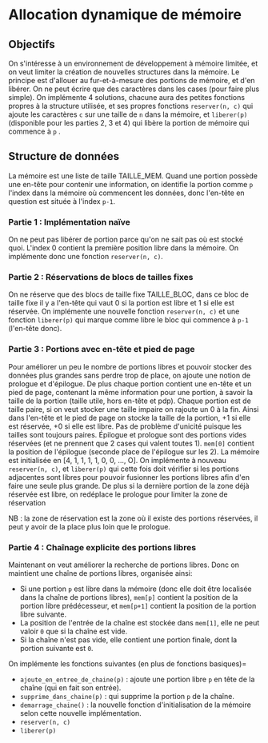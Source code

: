 # Allocation dynamique de mémoire

## Objectifs
On s'intéresse à un environnement de développement à mémoire limitée, et on veut limiter la création de nouvelles structures dans la mémoire.
Le principe est d'allouer au fur-et-à-mesure des portions de mémoire, et d'en libérer.
On ne peut écrire que des caractères dans les cases (pour faire plus simple).
On implémente 4 solutions, chacune aura des petites fonctions propres à la structure utilisée, et ses propres fonctions ```reserver(n, c)```
qui ajoute les caractères ```c``` sur une taille de ``n`` dans la mémoire, et ```liberer(p)``` (disponible pour les parties 2, 3 et 4) qui libère 
la portion de mémoire qui commence à ```p``` .

## Structure de données
La mémoire est une liste de taille TAILLE_MEM.
Quand une portion possède une en-tête pour contenir une information, on identifie la portion comme ```p``` l'index dans la mémoire où commencent les données, donc l'en-tête en question est située à l'index ```p-1```.

### Partie 1 : Implémentation naïve
On ne peut pas libérer de portion parce qu'on ne sait pas où est stocké quoi. L'index 0 contient la première position libre dans la mémoire.
On implémente donc une fonction ```reserver(n, c)```.

### Partie 2 : Réservations de blocs de tailles fixes
On ne réserve que des blocs de taille fixe TAILLE_BLOC, dans ce bloc de taille fixe il y a l'en-tête qui vaut 0 si la portion est libre et 1 si elle est réservée.
On implémente une nouvelle fonction ```reserver(n, c)``` et une fonction ```liberer(p)``` qui marque comme libre le bloc qui commence à ```p-1``` (l'en-tête donc).

### Partie 3 : Portions avec en-tête et pied de page
Pour améliorer un peu le nombre de portions libres et pouvoir stocker des données plus grandes sans perdre trop de place, on ajoute une notion de prologue et d'épilogue.
De plus chaque portion contient une en-tête et un pied de page, contenant la même information pour une portion, à savoir la taille de la portion (taille utile, hors en-tête et pdp). Chaque portion est de taille paire, si on veut stocker une taille impaire on rajoute un 0 à la fin.
Ainsi dans l'en-tête et le pied de page on stocke la taille de la portion, +1 si elle est réservée, +0 si elle est libre. Pas de problème d'unicité puisque les tailles sont toujours paires.
Épilogue et prologue sont des portions vides réservées (et ne prennent que 2 cases qui valent toutes 1).
```mem[0]``` contient la position de l'épilogue (seconde place de l'épilogue sur les 2).
La mémoire est initialisée en [4, 1, 1, 1, 1, 0, 0, ..., O].
On implémente à nouveau ```reserver(n, c)```, et ```liberer(p)``` qui cette fois doit vérifier si les portions adjacentes sont libres pour pouvoir fusionner les portions libres afin d'en faire une seule plus grande. De plus si la dernière portion de la zone déjà réservée est libre, on redéplace le prologue pour limiter la zone de réservation

NB : la zone de réservation est la zone où il existe des portions réservées, il peut y avoir de la place plus loin que le prologue.

### Partie 4 : Chaînage explicite des portions libres
Maintenant on veut améliorer la recherche de portions libres.
Donc on maintient une chaîne de portions libres, organisée ainsi:
- Si une portion ```p``` est libre dans la mémoire (donc elle doit être localisée dans la chaîne de portions libres), ```mem[p]``` contient la position de la portion libre prédécesseur, et ```mem[p+1]``` contient la position de la portion libre suivante.
- La position de l'entrée de la chaîne est stockée dans ```mem[1]```, elle ne peut valoir ```0``` que si la chaîne est vide.
- Si la chaîne n'est pas vide, elle contient une portion finale, dont la portion suivante est ```0```.

On implémente les fonctions suivantes (en plus de fonctions basiques)=
- ```ajoute_en_entree_de_chaine(p)``` : ajoute une portion libre ```p``` en tête de la chaîne (qui en fait son entrée).
- ```supprime_dans_chaine(p)``` : qui supprime la portion ```p``` de la chaîne.
- ```demarrage_chaine()``` : la nouvelle fonction d'initialisation de la mémoire selon cette nouvelle implémentation.
- ```reserver(n, c)```
- ```liberer(p)```